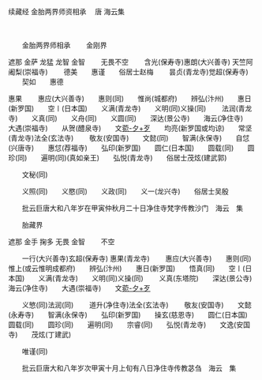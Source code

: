 续藏经   金胎两界师资相承
　唐 海云集

　　 

　　金胎两界师相承
　　金刚界

遮那
金萨
龙猛
龙智
金智
　　无畏不空
　　含光(保寿寺)惠朗(大兴善寺)
天竺阿阇梨(崇福寺)
　　德美　　惠谨　　俗居士赵梅
　　昙贞(青龙寺)觉超(保寿寺)
　　契如　　惠德

惠果
　　惠应(大兴善寺)　　惠则(同)　　惟尚(城都府)　　辨弘(汴州)　　惠日(新罗国)　　空〡(日本国)　　义满(青龙寺)　　义明(同)义操(同)
　　法润(青龙寺)　　义真(同)　　义舟(同)　　义圆(同)　　深达(景公寺)　　海云(净住寺)　　大遇(崇福寺)　　从贺(醴泉寺)　　文[菀-夕+歹](同)　　均亮(新罗国或均谅)　　常坚(青龙寺)法全(玄法寺)
　　敬友(安国寺)　　文懿(同)　　智满(永保寺)　　自怤(兴唐寺)　　惠怤(荐福寺)　　弘印(新罗国)　　圆仁(日本国)　　圆载(同)　　圆珍(同)　　遍明(同)(真如亲王)　　弘悦(青龙寺)　　俗居士茂炫(建武郭)

　　文秘(同)

　　义照(同)　　义愍(同)　　义政(同)　　义一(龙兴寺)　　俗居士吴殷

　　批云巨唐大和八年岁在甲寅仲秋月二十日净住寺梵字传教沙门　海云　集

　　胎藏界

遮那
金手
掬多
无畏
金智
　　不空

　　一行(大兴善寺)玄超(保寿寺)
惠果(青龙寺)
　　惠应(大兴善寺)　　惠则(同)　　惟上(或云惟明成都府)　　辨弘(汴州)　　惠日(新罗国)　　悟真(同)　　空〡(日本国)　　义满(青龙寺)　　义明(同)义操(同)
　　义真(东塔院)　　深达(景公寺)　　海云(净住寺)　　大遇(崇福寺)　　文[菀-夕+歹](醴泉寺)

　　义慜(同)法润(同)
　　道升(净住寺)法全(玄法寺)
　　敬友(安国寺)　　文懿(永寿寺)　　智满(永保寺)　　弘印(新罗国)　　操玄(慈恩寺)　　圆仁(日本国)　　圆载(同)　　圆珍(同)　　遍明(同)　　宗睿(同)　　弘悦(青龙寺)　　文逸(安国寺)　　茂炫(丁建武)

　　唯谨(同)

　　批云巨唐大和八年岁次甲寅十月上旬有八日净住寺传教苾刍　海云　集
